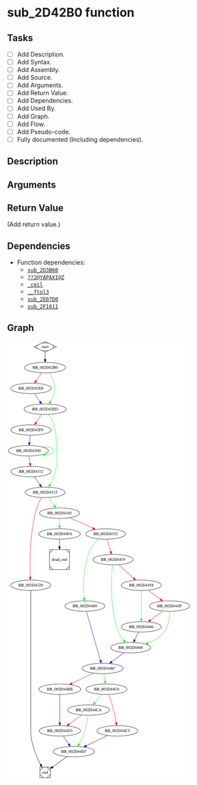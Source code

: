 # sub_2D42B0 function

## Tasks

- [ ] Add Description.
- [ ] Add Syntax.
- [ ] Add Assembly.
- [ ] Add Source.
- [ ] Add Arguments.
- [ ] Add Return Value.
- [ ] Add Dependencies.
- [ ] Add Used By.
- [ ] Add Graph.
- [ ] Add Flow.
- [ ] Add Pseudo-code.
- [ ] Fully documented (Including dependencies).

## Description


## Arguments


## Return Value

(Add return value.)

## Dependencies

* Function dependencies:
  * [`sub_2D3B60`](sub_2D3B60.md)
  * [`??2@YAPAXI@Z`](%3F%3F2%40YAPAXI%40Z.md)
  * [`_ceil`](_ceil.md)
  * [`__ftol3`](__ftol3.md)
  * [`sub_2E07D0`](sub_2E07D0.md)
  * [`sub_2F1611`](sub_2F1611.md)

## Graph

![sub_2D42B0 Graph](../svg/sub_2D42B0.svg "sub_2D42B0 Graph")

